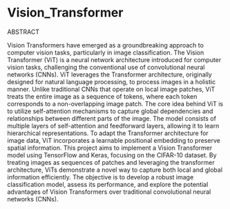 # Vision_Transformer
ABSTRACT

Vision Transformers have emerged as a groundbreaking approach to computer vision tasks, particularly in image classification. The Vision Transformer (ViT) is a neural network architecture introduced for computer vision tasks, challenging the conventional use of convolutional neural networks (CNNs). ViT leverages the Transformer architecture, originally designed for natural language processing, to process images in a holistic manner. Unlike traditional CNNs that operate on local image patches, ViT treats the entire image as a sequence of tokens, where each token corresponds to a non-overlapping image patch.
The core idea behind ViT is to utilize self-attention mechanisms to capture global dependencies and relationships between different parts of the image. The model consists of multiple layers of self-attention and feedforward layers, allowing it to learn hierarchical representations. To adapt the Transformer architecture for image data, ViT incorporates a learnable positional embedding to preserve spatial information.
This project aims to implement a Vision Transformer model using TensorFlow and Keras, focusing on the CIFAR-10 dataset. By treating images as sequences of patches and leveraging the transformer architecture, ViTs demonstrate a novel way to capture both local and global information efficiently. The objective is to develop a robust image classification model, assess its performance, and explore the potential advantages of Vision Transformers over traditional convolutional neural networks (CNNs).
